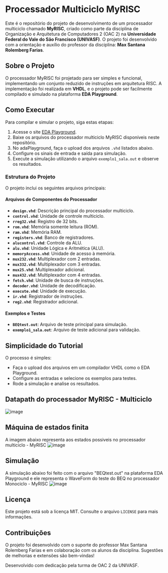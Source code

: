 # Processador Multiciclo MyRISC

Este é o repositório do projeto de desenvolvimento de um processador multiciclo chamado **MyRISC**, criado como parte da disciplina de Organização e Arquitetura de Computadores 2 (OAC 2) na **Universidade Federal do Vale do São Francisco (UNIVASF)**. O projeto foi desenvolvido com a orientação e auxílio do professor da disciplina: **Max Santana Rolemberg Farias**.

## Sobre o Projeto

O processador MyRISC foi projetado para ser simples e funcional, implementando um conjunto reduzido de instruções em arquitetura RISC. A implementação foi realizada em **VHDL**, e o projeto pode ser facilmente compilado e simulado na plataforma **EDA Playground**.

## Como Executar

Para compilar e simular o projeto, siga estas etapas:

1. Acesse o site [EDA Playground](https://edaplayground.com/home).
2. Baixe os arquivos do processador multiciclo MyRISC disponíveis neste repositório.
3. No adaPlayground, faça o upload dos arquivos `.vhd` listados abaixo.
4. Configure os sinais de entrada e saída para simulação.
5. Execute a simulação utilizando o arquivo `exemplo1_sala.out` e observe os resultados.

### Estrutura do Projeto

O projeto inclui os seguintes arquivos principais:

#### Arquivos de Componentes do Processador
- **`design.vhd`**: Descrição principal do processador multiciclo.
- **`control.vhd`**: Unidade de controle multiciclo.
- **`rreg32.vhd`**: Registro de 32 bits.
- **`rom.vhd`**: Memória somente leitura (ROM).
- **`ram.vhd`**: Memória RAM.
- **`registers.vhd`**: Banco de registradores.
- **`alucontrol.vhd`**: Controle da ALU.
- **`alu.vhd`**: Unidade Lógica e Aritmética (ALU).
- **`memoryAccess.vhd`**: Unidade de acesso à memória.
- **`mux232.vhd`**: Multiplexador com 2 entradas.
- **`mux332.vhd`**: Multiplexador com 3 entradas.
- **`mux25.vhd`**: Multiplexador adicional.
- **`mux432.vhd`**: Multiplexador com 4 entradas.
- **`fetch.vhd`**: Unidade de busca de instruções.
- **`decoder.vhd`**: Unidade de decodificação.
- **`execute.vhd`**: Unidade de execução.
- **`ir.vhd`**: Registrador de instruções.
- **`reg2.vhd`**: Registrador adicional.

#### Exemplos e Testes
- **`BEQtest.out`**: Arquivo de teste principal para simulação.
- **`exemplo1_sala.out`**: Arquivo de teste adicional para validação.

## Simplicidade do Tutorial

O processo é simples:
- Faça o upload dos arquivos em um compilador VHDL como o EDA Playground.
- Configure as entradas e selecione os exemplos para testes.
- Rode a simulação e analise os resultados.

## Datapath do processador MyRISC - Multiciclo
![image](https://github.com/user-attachments/assets/846af143-fce6-4241-8555-e65115661f23)

## Máquina de estados finita
A imagem abaixo representa aos estados possiveis no processador multiciclo - MyRISC
![image](https://github.com/user-attachments/assets/2267bafb-057f-4098-ae3c-37905f93d849)

## Simulação

A simulação abaixo foi feito com o arquivo "BEQtest.out" na plataforma EDA Playground e ele representa o WaveForm do teste do BEQ no processador Monociclo - MyRISC
![image](https://github.com/user-attachments/assets/1cb0a84d-be52-4037-82fe-c40ac09eab0e)

## Licença
Este projeto está sob a licença MIT. Consulte o arquivo `LICENSE` para mais informações.

## Contribuições

O projeto foi desenvolvido com o suporte do professor Max Santana Rolemberg Farias e em colaboração com os alunos da disciplina. Sugestões de melhorias e extensões são bem-vindas!

Desenvolvido com dedicação pela turma de OAC 2 da UNIVASF.
